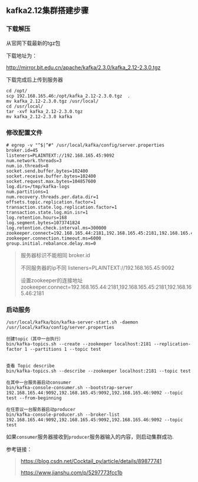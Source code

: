 ## kafka2.12集群搭建步骤

### 下载解压

从官网下载最新的tgz包

下载地址为：

http://mirror.bit.edu.cn/apache/kafka/2.3.0/kafka_2.12-2.3.0.tgz

下载完成后上传到服务器

```
cd /opt/
scp 192.168.165.46:/opt/kafka_2.12-2.3.0.tgz  .
mv kafka_2.12-2.3.0.tgz /usr/local/
cd /usr/local/
tar -xvf kafka_2.12-2.3.0.tgz 
mv kafka_2.12-2.3.0 kafka
```

### 修改配置文件

```
# egrep -v "^$|^#" /usr/local/kafka/config/server.properties 
broker.id=45
listeners=PLAINTEXT://192.168.165.45:9092
num.network.threads=3
num.io.threads=8
socket.send.buffer.bytes=102400
socket.receive.buffer.bytes=102400
socket.request.max.bytes=104857600
log.dirs=/tmp/kafka-logs
num.partitions=1
num.recovery.threads.per.data.dir=1
offsets.topic.replication.factor=1
transaction.state.log.replication.factor=1
transaction.state.log.min.isr=1
log.retention.hours=168
log.segment.bytes=1073741824
log.retention.check.interval.ms=300000
zookeeper.connect=192.168.165.44:2181,192.168.165.45:2181,192.168.165.46:2181
zookeeper.connection.timeout.ms=6000
group.initial.rebalance.delay.ms=0
```

> 服务器标识不能相同 broker.id
>
> 不同服务器的ip不同 listeners=PLAINTEXT://192.168.165.45:9092
>
> 设置zookeeper的连接地址 zookeeper.connect=192.168.165.44:2181,192.168.165.45:2181,192.168.165.46:2181

### 启动服务

```
/usr/local/kafka/bin/kafka-server-start.sh -daemon /usr/local/kafka/config/server.properties

创建topic（其中一台执行）
bin/kafka-topics.sh --create --zookeeper localhost:2181 --replication-factor 1 --partitions 1 --topic test


查看 Topic describe
bin/kafka-topics.sh --describe --zookeeper localhost:2181 --topic test

在其中一台服务器启动consumer
bin/kafka-console-consumer.sh --bootstrap-server 192.168.165.44:9092,192.168.165.45:9092,192.168.165.46:9092 --topic test --from-beginning

在任意议一台服务器启动producer
bin/kafka-console-producer.sh --broker-list 192.168.165.44:9092,192.168.165.45:9092,192.168.165.46:9092 --topic test
```

如果`consumer`服务器接收到`producer`服务器输入的内容，则启动集群成功.

参考链接：

> <https://blog.csdn.net/Cocktail_py/article/details/89877741>
>
> <https://www.jianshu.com/p/5297773fcc1b>